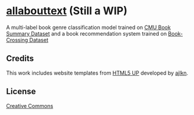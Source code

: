 # [allabouttext](https://allabouttext.onrender.com) (Still a WIP)

A multi-label book genre classification model trained on [CMU Book Summary Dataset](https://www.cs.cmu.edu/~dbamman/booksummaries.html#:~:text=This%20dataset%20contains%20plot%20summaries,Creative%20Commons%20Attribution%2DShareAlike%20License.) and a book recommendation system trained on [Book-Crossing Dataset](http://www2.informatik.uni-freiburg.de/~cziegler/BX/)




## Credits

This work includes website templates from [HTML5 UP](https://html5up.net/) developed by [ajlkn](https://twitter.com/ajlkn).

## License

[Creative Commons](https://creativecommons.org/licenses/by-sa/3.0/us/legalcode)
